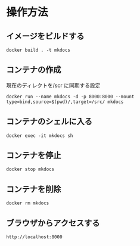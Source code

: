 # 操作方法

## イメージをビルドする

```
docker build . -t mkdocs
```

## コンテナの作成

現在のディレクトを/scr に同期する設定

```
docker run --name mkdocs -d -p 8000:8000 --mount type=bind,source=$(pwd)/,target=/src/ mkdocs
```

## コンテナのシェルに入る

```
docker exec -it mkdocs sh
```

## コンテナを停止

```
docker stop mkdocs
```

## コンテナを削除

```
docker rm mkdocs
```

## ブラウザからアクセスする

```
http://localhost:8000
```

